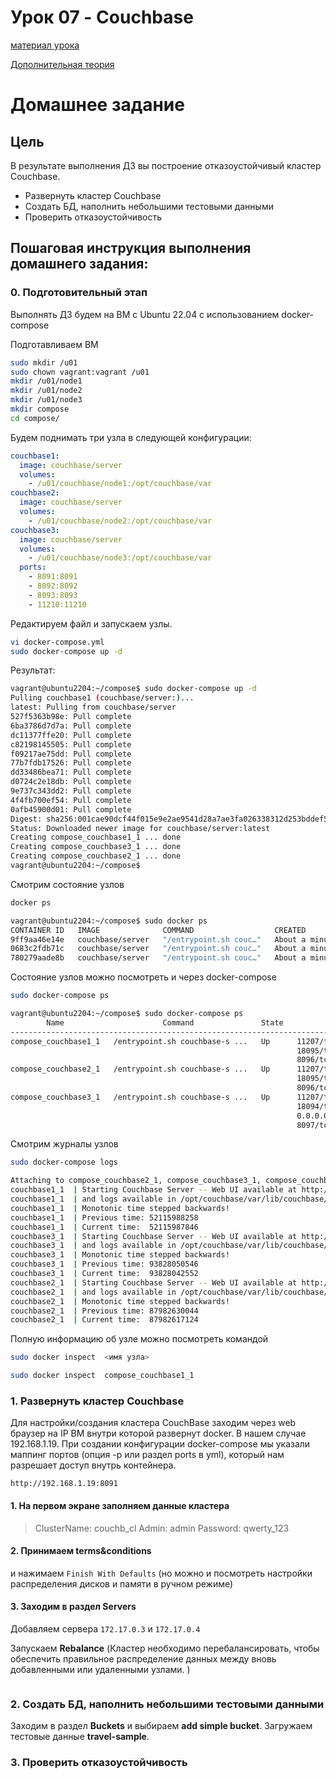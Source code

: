 # Урок 07 - Couchbase
[материал урока](lesson07.txt)

[Дополнительная теория](https://jazzteam.ru/technical-articles/couchbase/)

# Домашнее задание
## Цель
В результате выполнения ДЗ вы построение отказоустойчивый кластер Couchbase.
- Развернуть кластер Couchbase
- Создать БД, наполнить небольшими тестовыми данными
- Проверить отказоустойчивость

## Пошаговая инструкция выполнения домашнего задания:


### 0. Подготовительный этап

Выполнять ДЗ будем на ВМ с Ubuntu 22.04 c использованием docker-compose

Подготавливаем ВМ

```bash
sudo mkdir /u01
sudo chown vagrant:vagrant /u01
mkdir /u01/node1
mkdir /u01/node2
mkdir /u01/node3
mkdir compose
cd compose/
```

Будем поднимать три узла в следующей конфигурации:

```yaml
couchbase1:
  image: couchbase/server
  volumes:
    - /u01/couchbase/node1:/opt/couchbase/var
couchbase2:
  image: couchbase/server
  volumes:
    - /u01/couchbase/node2:/opt/couchbase/var
couchbase3:
  image: couchbase/server
  volumes:
    - /u01/couchbase/node3:/opt/couchbase/var
  ports:
    - 8091:8091
    - 8092:8092
    - 8093:8093
    - 11210:11210
```

Редактируем файл и запускаем узлы.

```bash
vi docker-compose.yml
sudo docker-compose up -d
```

Результат:
```bash
vagrant@ubuntu2204:~/compose$ sudo docker-compose up -d
Pulling couchbase1 (couchbase/server:)...
latest: Pulling from couchbase/server
527f5363b98e: Pull complete
6ba3786d7d7a: Pull complete
dc11377ffe20: Pull complete
c82198145505: Pull complete
f09217ae75dd: Pull complete
77b7fdb17526: Pull complete
dd33486bea71: Pull complete
d0724c2e18db: Pull complete
9e737c343dd2: Pull complete
4f4fb700ef54: Pull complete
0afb45900d01: Pull complete
Digest: sha256:001cae90dcf44f015e9e2ae9541d28a7ae3fa026338312d253bddef5567c061d
Status: Downloaded newer image for couchbase/server:latest
Creating compose_couchbase1_1 ... done
Creating compose_couchbase3_1 ... done
Creating compose_couchbase2_1 ... done
vagrant@ubuntu2204:~/compose$
```

Смотрим состояние узлов

```bash
docker ps
```

```bash
vagrant@ubuntu2204:~/compose$ sudo docker ps
CONTAINER ID   IMAGE              COMMAND                  CREATED              STATUS          PORTS                                                                                                                        NAMES
9ff9aa46e14e   couchbase/server   "/entrypoint.sh couc…"   About a minute ago   Up 43 seconds   8091-8097/tcp, 9123/tcp, 11207/tcp, 11210/tcp, 11280/tcp, 18091-18097/tcp                                                    compose_couchbase2_1
0683c2fdb71c   couchbase/server   "/entrypoint.sh couc…"   About a minute ago   Up 42 seconds   8094-8097/tcp, 9123/tcp, 0.0.0.0:8091-8093->8091-8093/tcp, 11207/tcp, 11280/tcp, 0.0.0.0:11210->11210/tcp, 18091-18097/tcp   compose_couchbase3_1
780279aade8b   couchbase/server   "/entrypoint.sh couc…"   About a minute ago   Up 43 seconds   8091-8097/tcp, 9123/tcp, 11207/tcp, 11210/tcp, 11280/tcp, 18091-18097/tcp                                                    compose_couchbase1_1
```

Состояние узлов можно посмотреть и через docker-compose

```bash
sudo docker-compose ps
```

```bash
vagrant@ubuntu2204:~/compose$ sudo docker-compose ps
        Name                      Command               State                                           Ports
------------------------------------------------------------------------------------------------------------------------------------------------------
compose_couchbase1_1   /entrypoint.sh couchbase-s ...   Up      11207/tcp, 11210/tcp, 11280/tcp, 18091/tcp, 18092/tcp, 18093/tcp, 18094/tcp,
                                                                18095/tcp, 18096/tcp, 18097/tcp, 8091/tcp, 8092/tcp, 8093/tcp, 8094/tcp, 8095/tcp,
                                                                8096/tcp, 8097/tcp, 9123/tcp
compose_couchbase2_1   /entrypoint.sh couchbase-s ...   Up      11207/tcp, 11210/tcp, 11280/tcp, 18091/tcp, 18092/tcp, 18093/tcp, 18094/tcp,
                                                                18095/tcp, 18096/tcp, 18097/tcp, 8091/tcp, 8092/tcp, 8093/tcp, 8094/tcp, 8095/tcp,
                                                                8096/tcp, 8097/tcp, 9123/tcp
compose_couchbase3_1   /entrypoint.sh couchbase-s ...   Up      11207/tcp, 0.0.0.0:11210->11210/tcp, 11280/tcp, 18091/tcp, 18092/tcp, 18093/tcp,
                                                                18094/tcp, 18095/tcp, 18096/tcp, 18097/tcp, 0.0.0.0:8091->8091/tcp,
                                                                0.0.0.0:8092->8092/tcp, 0.0.0.0:8093->8093/tcp, 8094/tcp, 8095/tcp, 8096/tcp,
                                                                8097/tcp, 9123/tcp

```

Смотрим журналы узлов

```bash
sudo docker-compose logs
```

```bash
Attaching to compose_couchbase2_1, compose_couchbase3_1, compose_couchbase1_1
couchbase1_1  | Starting Couchbase Server -- Web UI available at http://<ip>:8091
couchbase1_1  | and logs available in /opt/couchbase/var/lib/couchbase/logs
couchbase1_1  | Monotonic time stepped backwards!
couchbase1_1  | Previous time: 52115988258
couchbase1_1  | Current time:  52115987846
couchbase3_1  | Starting Couchbase Server -- Web UI available at http://<ip>:8091
couchbase3_1  | and logs available in /opt/couchbase/var/lib/couchbase/logs
couchbase3_1  | Monotonic time stepped backwards!
couchbase3_1  | Previous time: 93828050546
couchbase3_1  | Current time:  93828042552
couchbase2_1  | Starting Couchbase Server -- Web UI available at http://<ip>:8091
couchbase2_1  | and logs available in /opt/couchbase/var/lib/couchbase/logs
couchbase2_1  | Monotonic time stepped backwards!
couchbase2_1  | Previous time: 87982630044
couchbase2_1  | Current time:  87982617124
```

Полную информацию об узле можно посмотреть командой

```bash
sudo docker inspect  <имя узла>
```

```bash
sudo docker inspect  compose_couchbase1_1
```

### 1. Развернуть кластер Couchbase

Для настройки/создания кластера CouchBase заходим через web браузер на IP ВМ внутри которой развернут docker. В нашем случае 192.168.1.19. 
При создании конфигурации docker-compose мы указали маппинг портов (опция -p или раздел ports в yml), который нам разрешает доступ внутрь контейнера.

    http://192.168.1.19:8091 

#### 1. На первом экране заполняем данные кластера

> ClusterName: couchb_cl
> Admin: admin
> Password: qwerty_123

#### 2. Принимаем terms&conditions
и нажимаем `Finish With Defaults` (но можно и посмотреть настройки распределения дисков и памяти в ручном режиме)

#### 3. Заходим в раздел Servers
Добавляем сервера `172.17.0.3` и `172.17.0.4`

Запускаем **Rebalance** (Кластер необходимо перебалансировать, чтобы обеспечить правильное распределение данных между вновь добавленными или удаленными узлами. )


```bash
```

### 2. Создать БД, наполнить небольшими тестовыми данными

Заходим в раздел **Buckets** и выбираем **add simple bucket**. Загружаем тестовые данные **travel-sample**.


### 3. Проверить отказоустойчивость

```bash
```

```bash
```
